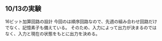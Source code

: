 ## 10/13の実験

16ビット加算回路の設計
今回のは順序回路なので、先週の組み合わせ回路だけでなく、記憶素子も備えている。
そのため、入力によって出力が決まるのではなく、入力と現在の状態をもとに出力を決める。

